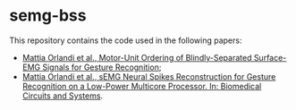 # semg-bss
This repository contains the code used in the following papers:
- [Mattia Orlandi et al., Motor-Unit Ordering of Blindly-Separated Surface-EMG Signals for Gesture Recognition](https://dx.doi.org/10.1007/978-3-031-16281-7_49);
- [Mattia Orlandi et al., sEMG Neural Spikes Reconstruction for Gesture Recognition on a Low-Power Multicore Processor. In: Biomedical Circuits and Systems](https://dx.doi.org/10.1109/BioCAS54905.2022.9948617).
